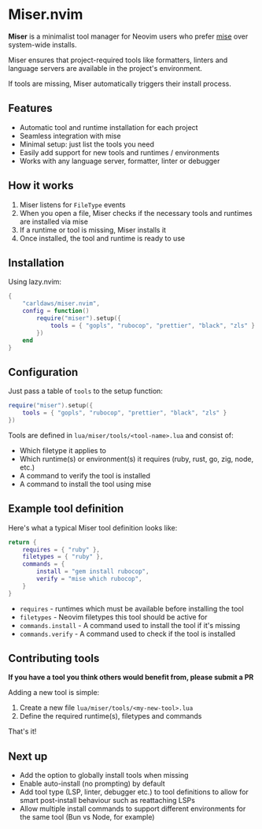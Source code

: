 # Miser.nvim

**Miser** is a minimalist tool manager for Neovim users who prefer [mise](https://github.com/jdx/mise) over system-wide installs.

Miser ensures that project-required tools like formatters, linters and language servers are available in the project's environment.

If tools are missing, Miser automatically triggers their install process.

## Features

- Automatic tool and runtime installation for each project
- Seamless integration with mise
- Minimal setup: just list the tools you need
- Easily add support for new tools and runtimes / environments
- Works with any language server, formatter, linter or debugger

## How it works

1. Miser listens for `FileType` events
2. When you open a file, Miser checks if the necessary tools and runtimes are installed via mise
3. If a runtime or tool is missing, Miser installs it
4. Once installed, the tool and runtime is ready to use

## Installation

Using lazy.nvim:

```lua
{
    "carldaws/miser.nvim",
    config = function()
        require("miser").setup({
            tools = { "gopls", "rubocop", "prettier", "black", "zls" }
        })
    end
}
```

## Configuration

Just pass a table of `tools` to the setup function:

```lua
require("miser").setup({
    tools = { "gopls", "rubocop", "prettier", "black", "zls" }
})
```

Tools are defined in `lua/miser/tools/<tool-name>.lua` and consist of:

- Which filetype it applies to
- Which runtime(s) or environment(s) it requires (ruby, rust, go, zig, node, etc.)
- A command to verify the tool is installed
- A command to install the tool using mise

## Example tool definition

Here's what a typical Miser tool definition looks like:

```lua
return {
    requires = { "ruby" },
    filetypes = { "ruby" },
    commands = {
        install = "gem install rubocop",
        verify = "mise which rubocop",
    }
}
```

- `requires` - runtimes which must be available before installing the tool
- `filetypes` - Neovim filetypes this tool should be active for
- `commands.install` - A command used to install the tool if it's missing
- `commands.verify` - A command used to check if the tool is installed

## Contributing tools

**If you have a tool you think others would benefit from, please submit a PR**

Adding a new tool is simple:

1. Create a new file `lua/miser/tools/<my-new-tool>.lua`
2. Define the required runtime(s), filetypes and commands

That's it!

## Next up

- Add the option to globally install tools when missing
- Enable auto-install (no prompting) by default
- Add tool type (LSP, linter, debugger etc.) to tool definitions to allow for smart post-install behaviour such as reattaching LSPs
- Allow multiple install commands to support different environments for the same tool (Bun vs Node, for example)

